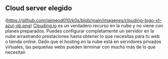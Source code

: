 ## Cloud server elegido
(https://github.com/jaimeod010/k0s/blob/main/imagenes/clouding-logo-vt-azul-ob.png)
[Clouding.io](https://clouding.io/) es un verdadero recurso en la nube y no viene con planes preparados. Puedes configurar completamente un servidor en la nube arrastrando prestaciones hasta obtener lo que necesitas para tu web o tienda online. Dado que el hosting en la nube está en servidores privados virtuales, las pequeñas webs pueden terminar con mucho más de lo que necesitan

